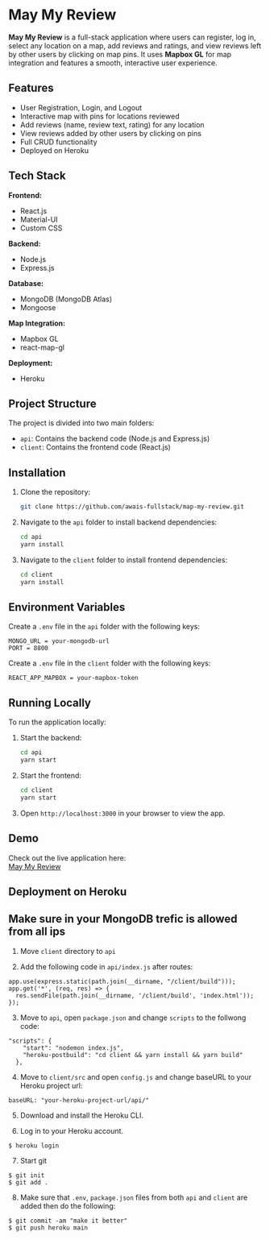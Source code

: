 # May My Review

**May My Review** is a full-stack application where users can register, log in, select any location on a map, add reviews and ratings, and view reviews left by other users by clicking on map pins. It uses **Mapbox GL** for map integration and features a smooth, interactive user experience.

## Features

- User Registration, Login, and Logout
- Interactive map with pins for locations reviewed
- Add reviews (name, review text, rating) for any location
- View reviews added by other users by clicking on pins
- Full CRUD functionality
- Deployed on Heroku

## Tech Stack

**Frontend:**

- React.js
- Material-UI
- Custom CSS

**Backend:**

- Node.js
- Express.js

**Database:**

- MongoDB (MongoDB Atlas)
- Mongoose

**Map Integration:**

- Mapbox GL
- react-map-gl

**Deployment:**

- Heroku

## Project Structure

The project is divided into two main folders:

- `api`: Contains the backend code (Node.js and Express.js)
- `client`: Contains the frontend code (React.js)

## Installation

1. Clone the repository:

   ```bash
   git clone https://github.com/awais-fullstack/map-my-review.git
   ```

2. Navigate to the `api` folder to install backend dependencies:

   ```bash
   cd api
   yarn install
   ```

3. Navigate to the `client` folder to install frontend dependencies:
   ```bash
   cd client
   yarn install
   ```

## Environment Variables

Create a `.env` file in the `api` folder with the following keys:

```
MONGO_URL = your-mongodb-url
PORT = 8800
```

Create a `.env` file in the `client` folder with the following keys:

```
REACT_APP_MAPBOX = your-mapbox-token
```

## Running Locally

To run the application locally:

1. Start the backend:

   ```bash
   cd api
   yarn start
   ```

2. Start the frontend:

   ```bash
   cd client
   yarn start
   ```

3. Open `http://localhost:3000` in your browser to view the app.

## Demo

Check out the live application here:  
[May My Review](https://map-my-review-20b14fa53c61.herokuapp.com/)

## Deployment on Heroku

## Make sure in your MongoDB trefic is allowed from all ips

1. Move `client` directory to `api`

2. Add the following code in `api/index.js` after routes:

```
app.use(express.static(path.join(__dirname, "/client/build")));
app.get('*', (req, res) => {
  res.sendFile(path.join(__dirname, '/client/build', 'index.html'));
});
```

3. Move to `api`, open `package.json` and change `scripts` to the follwong code:

```
"scripts": {
    "start": "nodemon index.js",
    "heroku-postbuild": "cd client && yarn install && yarn build"
  },
```

4. Move to `client/src` and open `config.js` and change baseURL to your Heroku project url:

```
baseURL: "your-heroku-project-url/api/"
```

5. Download and install the Heroku CLI.

6. Log in to your Heroku account.

```
$ heroku login
```

7. Start git

```
$ git init
$ git add .
```

8. Make sure that `.env`, `package.json` files from both `api` and `client` are added then do the following:

```
$ git commit -am "make it better"
$ git push heroku main
```

